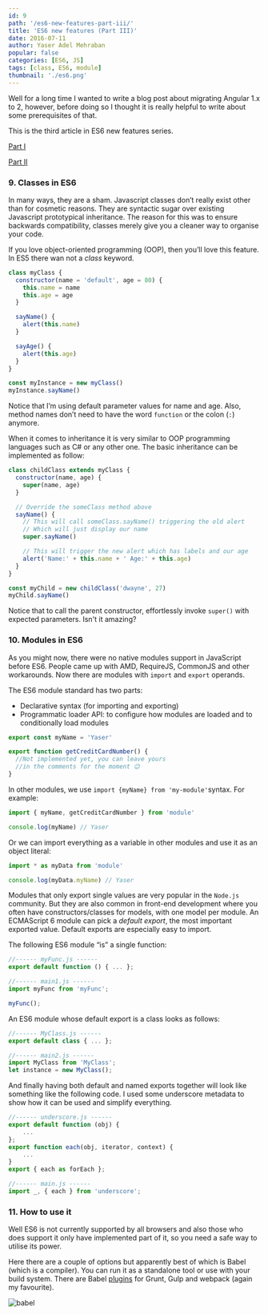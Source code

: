 ```yaml
---
id: 9
path: '/es6-new-features-part-iii/'
title: 'ES6 new features (Part III)'
date: 2016-07-11
author: Yaser Adel Mehraban
popular: false
categories: [ES6, JS]
tags: [class, ES6, module]
thumbnail: './es6.png'
---
```


Well for a long time I wanted to write a blog post about migrating Angular 1.x to 2, however, before doing so I thought it is really helpful to write about some prerequisites of that.

<!--more-->

This is the third article in ES6 new features series.

[Part I](/2016/07/06/es6-new-features-part-i/)

[Part II](/2016/07/07/es6-new-features-part-ii/)

### 9. Classes in ES6

In many ways, they are a sham. Javascript classes don’t really exist other than for cosmetic reasons. They are syntactic sugar over existing Javascript prototypical inheritance. The reason for this was to ensure backwards compatibility, classes merely give you a cleaner way to organise your code.

If you love object-oriented programming (OOP), then you’ll love this feature. In ES5 there wan not a *class* keyword.

```javascript
class myClass {
  constructor(name = 'default', age = 80) {
    this.name = name
    this.age = age
  }

  sayName() {
    alert(this.name)
  }

  sayAge() {
    alert(this.age)
  }
}

const myInstance = new myClass()
myInstance.sayName()
```

Notice that I’m using default parameter values for name and age. Also, method names don’t need to have the word `function` or the colon (`:`) anymore.

When it comes to inheritance it is very similar to OOP programming languages such as C# or any other one. The basic inheritance can be implemented as follow:

```javascript
class childClass extends myClass {
  constructor(name, age) {
    super(name, age)
  }

  // Override the someClass method above
  sayName() {
    // This will call someClass.sayName() triggering the old alert
    // Which will just display our name
    super.sayName()

    // This will trigger the new alert which has labels and our age
    alert('Name:' + this.name + ' Age:' + this.age)
  }
}

const myChild = new childClass('dwayne', 27)
myChild.sayName()
```

Notice that to call the parent constructor, effortlessly invoke `super()` with expected parameters. Isn't it amazing?

### 10. Modules in ES6

As you might now, there were no native modules support in JavaScript before ES6. People came up with AMD, RequireJS, CommonJS and other workarounds. Now there are modules with `import` and `export` operands.

The ES6 module standard has two parts:

- Declarative syntax (for importing and exporting)
- Programmatic loader API: to configure how modules are loaded and to conditionally load modules

```javascript
export const myName = 'Yaser'

export function getCreditCardNumber() {
  //Not implemented yet, you can leave yours
  //in the comments for the moment 😉
}
```

In other modules, we use `import {myName} from 'my-module'`syntax. For example:

```javascript
import { myName, getCreditCardNumber } from 'module'

console.log(myName) // Yaser
```

Or we can import everything as a variable in other modules and use it as an object literal:

```javascript
import * as myData from 'module'

console.log(myData.myName) // Yaser
```

Modules that only export single values are very popular in the `Node.js` community. But they are also common in front-end development where you often have constructors/classes for models, with one model per module. An ECMAScript 6 module can pick a _default export_, the most important exported value. Default exports are especially easy to import.

The following ES6 module “is” a single function:

```javascript
//------ myFunc.js ------
export default function () { ... };

//------ main1.js ------
import myFunc from 'myFunc';

myFunc();
```

An ES6 module whose default export is a class looks as follows:

```javascript
//------ MyClass.js ------
export default class { ... };

//------ main2.js ------
import MyClass from 'MyClass';
let instance = new MyClass();
```

And finally having both default and named exports together will look like something like the following code. I used some underscore metadata to show how it can be used and simplify everything.

```javascript
//------ underscore.js ------
export default function (obj) {
    ...
};
export function each(obj, iterator, context) {
    ...
}
export { each as forEach };

//------ main.js ------
import _, { each } from 'underscore';
```

### 11. How to use it

Well ES6 is not currently supported by all browsers and also those who does support it only have implemented part of it, so you need a safe way to utilise its power.

Here there are a couple of options but apparently best of which is Babel (which is a compiler). You can run it as a standalone tool or use with your build system. There are Babel [plugins](http://babeljs.io/docs/setup) for Grunt, Gulp and webpack (again my favourite).

![babel](/img/posts/babel.png)
